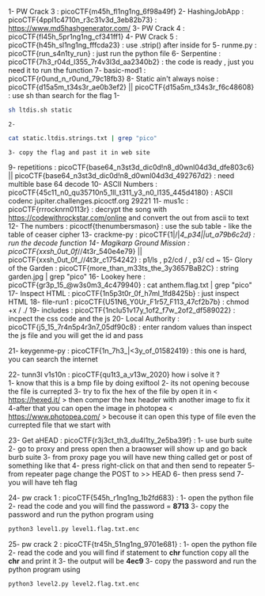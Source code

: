 1- PW Crack 3 : picoCTF{m45h_fl1ng1ng_6f98a49f}
2- HashingJobApp : picoCTF{4ppl1c4710n_r3c31v3d_3eb82b73} : https://www.md5hashgenerator.com/
3- PW Crack 4 : picoCTF{fl45h_5pr1ng1ng_cf341ff1}
4- PW Crack 5 : picoCTF{h45h_sl1ng1ng_fffcda23} : use .strip() after inside for 
5- runme.py : picoCTF{run_s4n1ty_run} : just run the python file 
6- Serpentine : picoCTF{7h3_r04d_l355_7r4v3l3d_aa2340b2} : the code is ready , just you need it to run the function 
7- basic-mod1 : picoCTF{r0und_n_r0und_79c18fb3}
8- Static ain't always noise : picoCTF{d15a5m_t34s3r_ae0b3ef2} || picoCTF{d15a5m_t34s3r_f6c48608} : use sh <bash file name> <static file > than search for the flag 
    1-

```bash
sh ltdis.sh static
```
    2- 

```bash
cat static.ltdis.strings.txt | grep "pico"
```

    3- copy the flag and past it in web site

9- repetitions : picoCTF{base64_n3st3d_dic0d!n8_d0wnl04d3d_dfe803c6} || picoCTF{base64_n3st3d_dic0d!n8_d0wnl04d3d_492767d2} : need multible base 64 decode
10- ASCII Numbers : picoCTF{45c11_n0_qu35710n5_1ll_t311_y3_n0_l135_445d4180} : ASCII codenc jupiter.challenges.picoctf.org 29221
11- mus1c : picoCTF{rrrocknrn0113r} : decrypt the song with https://codewithrockstar.com/online and convert the out from ascii to text
12- The numbers : picoctf{thenumbersmason} : use the sub table - like the table of ceaser cipher
13- crackme-py : picoCTF{1|\/|_4_p34|\|ut_a79b6c2d} : run the decode function 
14- Magikarp Ground Mission : picoCTF{xxsh_0ut_0f_\/\/4t3r_540e4e79} || picoCTF{xxsh_0ut_0f_\/\/4t3r_c1754242} : p1/ls , p2/cd / , p3/ cd ~
15- Glory of the Garden : picoCTF{more_than_m33ts_the_3y3657BaB2C} : string garden.jpg | grep "pico"
16- Lookey here : picoCTF{gr3p_15_@w3s0m3_4c479940} : cat anthem.flag.txt | grep "pico"
17- Inspect HTML : picoCTF{1n5p3t0r_0f_h7ml_1fd8425b} : just inspect HTML
18- file-run1 : picoCTF{U51N6_Y0Ur_F1r57_F113_47cf2b7b} : chmod +x <file name> / ./<file name>
19- includes : picoCTF{1nclu51v17y_1of2_f7w_2of2_df589022} : incpect the css code and the js
20- Local Authority : picoCTF{j5_15_7r4n5p4r3n7_05df90c8} : enter random values than inspect the js file and you will get the id and pass

21- keygenme-py : picoCTF{1n_7h3_|<3y_of_01582419} : this one is hard, you can search the internet

22- tunn3l v1s10n : picoCTF{qu1t3_a_v13w_2020} 
    how i solve it ?     
    1- know that this is a bmp file by doing exiftool 
    2- its not opening becouse the file is currepted
    3- try to fix the hex of the file by open it in < https://hexed.it/ > then comper the hex header with another image to fix it 
    4-after that you can open the image in photopea < https://www.photopea.com/ > becouse it can open this type of file even the currepted file that we start with

23- Get aHEAD : picoCTF{r3j3ct_th3_du4l1ty_2e5ba39f} : 
    1- use burb suite 
    2- go to proxy and press open then a braowser will show up <past the link there> and go back burb suite
    3- from proxy page you will have new thing called get or post of something like that 
    4- press right-click on that and then send to repeater
    5- from repeater page change the POST to >> HEAD
    6- then press send 
    7- you will have teh flag

24- pw crack 1 : picoCTF{545h_r1ng1ng_1b2fd683} :
    1- open the python file
    2- read the code and you will find the password = **8713**
    3- copy the password and run the python program using 

```bash
python3 level1.py level1.flag.txt.enc
```
25- pw crack 2 : picoCTF{tr45h_51ng1ng_9701e681} :
    1- open the python file
    2- read the code and you will find if statement to **chr** function copy all the **chr** and print it 
    3- the output will be **4ec9**
    3- copy the password and run the python program using 

```bash
python3 level2.py level2.flag.txt.enc
```

 
